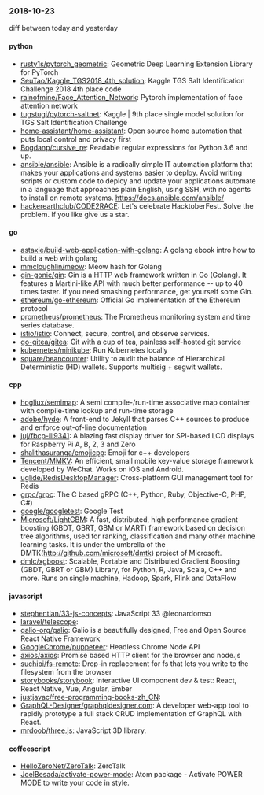 ### 2018-10-23
diff between today and yesterday

#### python
* [rusty1s/pytorch_geometric](https://github.com/rusty1s/pytorch_geometric): Geometric Deep Learning Extension Library for PyTorch
* [SeuTao/Kaggle_TGS2018_4th_solution](https://github.com/SeuTao/Kaggle_TGS2018_4th_solution): Kaggle TGS Salt Identification Challenge 2018 4th place code
* [rainofmine/Face_Attention_Network](https://github.com/rainofmine/Face_Attention_Network): Pytorch implementation of face attention network
* [tugstugi/pytorch-saltnet](https://github.com/tugstugi/pytorch-saltnet): Kaggle | 9th place single model solution for TGS Salt Identification Challenge
* [home-assistant/home-assistant](https://github.com/home-assistant/home-assistant):  Open source home automation that puts local control and privacy first
* [Bogdanp/cursive_re](https://github.com/Bogdanp/cursive_re): Readable regular expressions for Python 3.6 and up.
* [ansible/ansible](https://github.com/ansible/ansible): Ansible is a radically simple IT automation platform that makes your applications and systems easier to deploy. Avoid writing scripts or custom code to deploy and update your applications  automate in a language that approaches plain English, using SSH, with no agents to install on remote systems. https://docs.ansible.com/ansible/
* [hackerearthclub/CODE2RACE](https://github.com/hackerearthclub/CODE2RACE): Let's celebrate HacktoberFest. Solve the problem.  If you like  give us a star.

#### go
* [astaxie/build-web-application-with-golang](https://github.com/astaxie/build-web-application-with-golang): A golang ebook intro how to build a web with golang
* [mmcloughlin/meow](https://github.com/mmcloughlin/meow): Meow hash for Golang
* [gin-gonic/gin](https://github.com/gin-gonic/gin): Gin is a HTTP web framework written in Go (Golang). It features a Martini-like API with much better performance -- up to 40 times faster. If you need smashing performance, get yourself some Gin.
* [ethereum/go-ethereum](https://github.com/ethereum/go-ethereum): Official Go implementation of the Ethereum protocol
* [prometheus/prometheus](https://github.com/prometheus/prometheus): The Prometheus monitoring system and time series database.
* [istio/istio](https://github.com/istio/istio): Connect, secure, control, and observe services.
* [go-gitea/gitea](https://github.com/go-gitea/gitea): Git with a cup of tea, painless self-hosted git service
* [kubernetes/minikube](https://github.com/kubernetes/minikube): Run Kubernetes locally
* [square/beancounter](https://github.com/square/beancounter): Utility to audit the balance of Hierarchical Deterministic (HD) wallets. Supports multisig + segwit wallets.

#### cpp
* [hogliux/semimap](https://github.com/hogliux/semimap): A semi compile-/run-time associative map container with compile-time lookup and run-time storage
* [adobe/hyde](https://github.com/adobe/hyde): A front-end to Jekyll that parses C++ sources to produce and enforce out-of-line documentation
* [juj/fbcp-ili9341](https://github.com/juj/fbcp-ili9341): A blazing fast display driver for SPI-based LCD displays for Raspberry Pi A, B, 2, 3 and Zero
* [shalithasuranga/emojicpp](https://github.com/shalithasuranga/emojicpp): Emoji  for c++ developers 
* [Tencent/MMKV](https://github.com/Tencent/MMKV): An efficient, small mobile key-value storage framework developed by WeChat. Works on iOS and Android.
* [uglide/RedisDesktopManager](https://github.com/uglide/RedisDesktopManager):  Cross-platform GUI management tool for Redis
* [grpc/grpc](https://github.com/grpc/grpc): The C based gRPC (C++, Python, Ruby, Objective-C, PHP, C#)
* [google/googletest](https://github.com/google/googletest): Google Test
* [Microsoft/LightGBM](https://github.com/Microsoft/LightGBM): A fast, distributed, high performance gradient boosting (GBDT, GBRT, GBM or MART) framework based on decision tree algorithms, used for ranking, classification and many other machine learning tasks. It is under the umbrella of the DMTK(http://github.com/microsoft/dmtk) project of Microsoft.
* [dmlc/xgboost](https://github.com/dmlc/xgboost): Scalable, Portable and Distributed Gradient Boosting (GBDT, GBRT or GBM) Library, for Python, R, Java, Scala, C++ and more. Runs on single machine, Hadoop, Spark, Flink and DataFlow

#### javascript
* [stephentian/33-js-concepts](https://github.com/stephentian/33-js-concepts):   JavaScript 33 @leonardomso
* [laravel/telescope](https://github.com/laravel/telescope): 
* [galio-org/galio](https://github.com/galio-org/galio): Galio is a beautifully designed, Free and Open Source React Native Framework
* [GoogleChrome/puppeteer](https://github.com/GoogleChrome/puppeteer): Headless Chrome Node API
* [axios/axios](https://github.com/axios/axios): Promise based HTTP client for the browser and node.js
* [suchipi/fs-remote](https://github.com/suchipi/fs-remote): Drop-in replacement for fs that lets you write to the filesystem from the browser
* [storybooks/storybook](https://github.com/storybooks/storybook): Interactive UI component dev & test: React, React Native, Vue, Angular, Ember
* [justjavac/free-programming-books-zh_CN](https://github.com/justjavac/free-programming-books-zh_CN):  
* [GraphQL-Designer/graphqldesigner.com](https://github.com/GraphQL-Designer/graphqldesigner.com): A developer web-app tool to rapidly prototype a full stack CRUD implementation of GraphQL with React.
* [mrdoob/three.js](https://github.com/mrdoob/three.js): JavaScript 3D library.

#### coffeescript
* [HelloZeroNet/ZeroTalk](https://github.com/HelloZeroNet/ZeroTalk): ZeroTalk
* [JoelBesada/activate-power-mode](https://github.com/JoelBesada/activate-power-mode): Atom package - Activate POWER MODE to write your code in style.
